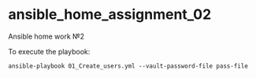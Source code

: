 # ansible_home_assignment_02
Ansible home work №2

To execute the playbook:
```
ansible-playbook 01_Create_users.yml --vault-password-file pass-file
```
